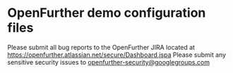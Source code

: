 OpenFurther demo configuration files
====================================

Please submit all bug reports to the OpenFurther JIRA located at https://openfurther.atlassian.net/secure/Dashboard.jspa 
Please submit any sensitive security issues to openfurther-security@googlegroups.com
